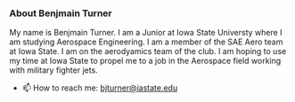 

<!--
**bjackturner/bjackturner** is a ✨ _special_ ✨ repository because its `README.md` (this file) appears on your GitHub profile.
-->

### About Benjmain Turner
  My name is Benjmain Turner. I am a Junior at Iowa State Universty where I am studying Aerospace Engineering. I am a member of the SAE Aero team at Iowa State. I am on the aerodyamics team of the club. I am hoping to use my time at Iowa State to propel me to a job in the Aerospace field working with military fighter jets. 

- 📫 How to reach me: bjturner@iastate.edu


